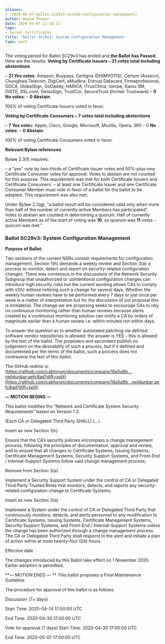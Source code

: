 ```yaml
---
aliases:
- /2020-05-07-ballot-sc29v3-system-configuration-management/
author: Wayne Thayer
date: 2020-05-07 22:10:12
tags:
- Server Certificates
title: 'Ballot SC29v3: System Configuration Management'
type: post
---
```


The voting period for Ballot SC29v3 has ended and **the Ballot has Passed**. Here are the results:
**Voting by Certificate Issuers – 21 votes total including abstentions**

– **21 Yes votes**: Amazon, Buypass, Certigna (DHIMYOTIS), Certum (Asseco), Chunghwa Telecom, DigiCert, eMudhra, Entrust Datacard, Firmaprofesional, GDCA, GlobalSign, GoDaddy, HARICA, iTrusChina, Izenpe, Kamu SM, OISTE, SSL.com, SwissSign, TrustCor, SecureTrust (former Trustwave)
– **0 No votes**:
– **0 Abstain**:

100% of voting Certificate Issuers voted in favor.

**Voting by Certificate Consumers – 7 votes total including abstentions**

– **7 Yes vote**s: Apple, Cisco, Google, Microsoft, Mozilla, Opera, 360
– 0 **No votes**:
– **0 Abstain**:

100% of voting Certificate Consumers voted in favor.

**Relevant Bylaw references**

Bylaw 2.3(f) requires:

– a “yes” vote by two-thirds of Certificate Issuer votes and 50%-plus-one Certificate Consumer votes for approval. Votes to abstain are not counted for this purpose. This requirement was met for both Certificate Issuers and Certificate Consumers.
– at least one Certificate Issuer and one Certificate Consumer Member must vote in favor of a ballot for the ballot to be adopted. This requirement was also met.

Under Bylaw 2.3(g), “a ballot result will be considered valid only when more than half of the number of currently active Members has participated”. Votes to abstain are counted in determining a quorum. Half of currently active Members as of the start of voting was **10**, so quorum was **11** votes – quorum was met.”

### Ballot SC29v3: System Configuration Management 

**Purpose of Ballot:**

Two sections of the current NSRs contain requirements for configuration management. Section 1(h) demands a weekly review and Section 3(a) a process to monitor, detect and report on security-related configuration changes.
There was consensus in the discussions of the Network Security Subgroup that unauthorized or unintentional configuration changes can introduce high security risks but the current wording allows CAs to comply with s1(h) without noticing such a change for several days. Whether the weekly human reviews have to be performed every 7 days or just once per week is a matter of interpretation but for the discussion of our proposal this is immaterial. The change we are proposing seeks to encourage CAs to rely on continuous monitoring rather than human reviews because alerts created by a continuous monitoring solution can notify a CA by orders of magnitude earlier than a human review i.e. within minutes not within days.

To answer the question as to whether automated patching via defined software vendor repositories is allowed: the answer is YES – this is allowed by the text of the ballot. The proposers and seconders publish no judgement on the desirability of such a process, but if it defined and documented per the terms of the ballot, such a process does not contravene the text of this ballot.

The GitHub redline is: [https://github.com/cabforum/documents/compare/16a5a9b…neildunbar:aefc8ad?diff=split](https://github.com/cabforum/documents/compare/16a5a9b...neildunbar:aefc8ad?diff=split)

**— MOTION BEGINS —**

This ballot modifies the “Network and Certificate System Security Requirements” based on Version 1.3.

(Each CA or Delegated Third Party SHALL)
(…)

Insert as new Section 1(h)

Ensure that the CA’s security policies encompass a change management process, following the principles of documentation, approval and review, and to ensure that all changes to Certificate Systems, Issuing Systems, Certificate Management Systems, Security Support Systems, and Front-End / Internal-Support Systems follow said change management process;

Remove from Section 3(a)

Implement a Security Support System under the control of CA or Delegated Third Party Trusted Roles that monitors, detects, and reports any security-related configuration change to Certificate Systems;

Insert as new Section 3(a)

Implement a System under the control of CA or Delegated Third Party that continuously monitors, detects, and alerts personnel to any modification to Certificate Systems, Issuing Systems, Certificate Management Systems, Security Support Systems, and Front-End / Internal-Support Systems unless the change has been authorized through a change management process. The CA or Delegated Third Party shall respond to the alert and initiate a plan of action within at most twenty-four (24) hours.

Effective date

The changes introduced by this Ballot take effect on 1 November 2020. Earlier adoption is permitted.

**— MOTION ENDS —
** This ballot proposes a Final Maintenance Guideline.

The procedure for approval of this ballot is as follows:

Discussion (7+ days)

Start Time: 2020-04-14 17:00:00 UTC

End Time: 2020-04-30 17:00:00 UTC

Vote for approval (7 days)
Start Time: 2020-04-30 17:00:00 UTC

End Time: 2020-05-07 17:00:00 UTC